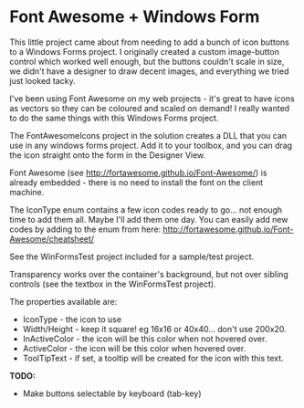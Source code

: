 # Font Awesome + Windows Form

This little project came about from needing to add a bunch of icon buttons to a Windows Forms project. I originally created a custom image-button control which worked well enough, but the buttons couldn't scale in size, we didn't have a designer to draw decent images, and everything we tried just looked tacky.

I've been using Font Awesome on my web projects - it's great to have icons as vectors so they can be coloured and scaled on demand! I really wanted to do the same things with this Windows Forms project.

The FontAwesomeIcons project in the solution creates a DLL that you can use in any windows forms project. Add it to your toolbox, and you can drag the icon straight onto the form in the Designer View.

Font Awesome (see http://fortawesome.github.io/Font-Awesome/) is already embedded - there is no need to install the font on the client machine.

The IconType enum contains a few icon codes ready to go... not enough time to add them all. Maybe I'll add them one day. You can easily add new codes by adding to the enum from here: http://fortawesome.github.io/Font-Awesome/cheatsheet/

See the WinFormsTest project included for a sample/test project.

Transparency works over the container's background, but not over sibling controls (see the textbox in the WinFormsTest project).

The properties available are:

* IconType - the icon to use
* Width/Height - keep it square! eg 16x16 or 40x40... don't use 200x20.
* InActiveColor - the icon will be this color when not hovered over.
* ActiveColor - the icon will be this color when hovered over.
* ToolTipText - if set, a tooltip will be created for the icon with this text.

**TODO:**

* Make buttons selectable by keyboard (tab-key)

